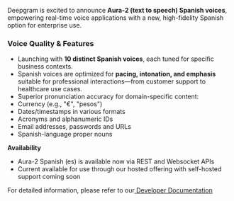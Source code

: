 Deepgram is excited to announce **Aura‑2 (text to speech) Spanish voices**, empowering real-time voice applications with a new, high-fidelity Spanish option for enterprise use.

### **Voice Quality & Features**

- Launching with **10 distinct Spanish voices**, each tuned for specific business contexts.
- Spanish voices are optimized for **pacing, intonation, and emphasis** suitable for professional interactions—from customer support to healthcare use cases.
- Superior pronunciation accuracy for domain-specific content:
- Currency (e.g., "€", "pesos")
- Dates/timestamps in various formats
- Acronyms and alphanumeric IDs
- Email addresses, passwords and URLs
- Spanish-language proper nouns 

**Availability**

- Aura-2 Spanish (es) is available now via REST and Websocket APIs
- Current available for use through our hosted offering with self-hosted support coming soon

For detailed information, please refer to our[ Developer Documentation](https://developers.deepgram.com/docs/tts-models#aura-2-all-available-voices)

